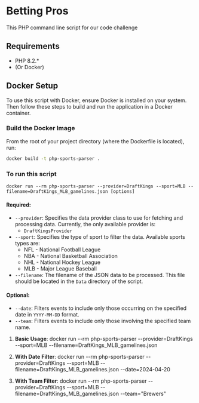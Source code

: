 # Betting Pros

This PHP command line script for our code challenge

## Requirements

- PHP 8.2.*
- (Or Docker)

## Docker Setup

To use this script with Docker, ensure Docker is installed on your system. Then follow these steps to build and run the
application in a Docker container.

### Build the Docker Image

From the root of your project directory (where the Dockerfile is located), run:

```bash
docker build -t php-sports-parser .
```

### To run this script

```docker run --rm php-sports-parser --provider=DraftKings --sport=MLB --filename=DraftKings_MLB_gamelines.json [options]```

#### Required:

- `--provider`: Specifies the data provider class to use for fetching and processing data. Currently, the only available
  provider is:
    - `DraftKingsProvider`
- `--sport`: Specifies the type of sport to filter the data. Available sports types are:
    - NFL - National Football League
    - NBA - National Basketball Association
    - NHL - National Hockey League
    - MLB - Major League Baseball
- `--filename`: The filename of the JSON data to be processed. This file should be located in the `Data` directory of
  the script.

#### Optional:

- `--date`: Filters events to include only those occurring on the specified date in `YYYY-MM-DD` format.
- `--team`: Filters events to include only those involving the specified team name.

1. **Basic Usage**:
   docker run --rm php-sports-parser --provider=DraftKings --sport=MLB --filename=DraftKings_MLB_gamelines.json

2. **With Date Filter**:
   docker run --rm php-sports-parser --provider=DraftKings --sport=MLB --filename=DraftKings_MLB_gamelines.json --date=2024-04-20

3. **With Team Filter**:
   docker run --rm php-sports-parser --provider=DraftKings --sport=MLB --filename=DraftKings_MLB_gamelines.json --team="Brewers"



